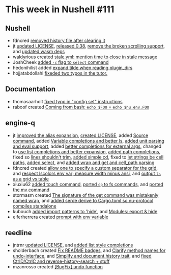 # This week in Nushell #111

## Nushell

- fdncred [removed history file after clearing it](https://github.com/nushell/nushell/pull/4069) 
- jt [updated LICENSE](https://github.com/nushell/nushell/pull/4067), [released 0.38](https://github.com/nushell/nushell/pull/4064), [remove the broken scrolling support](https://github.com/nushell/nushell/pull/4063), and [updated wasm deps](https://github.com/nushell/nushell/pull/4061) 
- waldyrious created [stale.yml: mention time to close in stale message](https://github.com/nushell/nushell/pull/4066) 
- JoshCheek [added `-c` flag to `select` command](https://github.com/nushell/nushell/pull/4062) 
- hedonihilist added [expand tilde when reading plugin_dirs](https://github.com/nushell/nushell/pull/4052) 
- hojjatabdollahi [fixeded two typos in the tutor.](https://github.com/nushell/nushell/pull/4051) 

## Documentation

- thomasaarholt [fixed typo in "config set" instructions](https://github.com/nushell/nushell.github.io/pull/202) 
- raboof created [Coming from bash: `echo $FOO` = `echo $nu.env.FOO`](https://github.com/nushell/nushell.github.io/pull/200) 

## engine-q

- jt [improved the alias expansion](https://github.com/nushell/engine-q/pull/104), [created LICENSE](https://github.com/nushell/engine-q/pull/100), added [Source command](https://github.com/nushell/engine-q/pull/99), added [Variable completions and better ls](https://github.com/nushell/engine-q/pull/95), [added unit parsing and eval support](https://github.com/nushell/engine-q/pull/93), added [better completions for external args](https://github.com/nushell/engine-q/pull/92), changed to [use list completions and better expansion](https://github.com/nushell/engine-q/pull/91), [added path completions](https://github.com/nushell/engine-q/pull/90), fixed so [lines shouldn't trim](https://github.com/nushell/engine-q/pull/87), [added simple cd](https://github.com/nushell/engine-q/pull/86), fixed to [let strings be cell paths](https://github.com/nushell/engine-q/pull/83), [added select](https://github.com/nushell/engine-q/pull/82), and [added wrap and get and cell_path parsing](https://github.com/nushell/engine-q/pull/81) 
- fdncred created [allow one to specify a custom separator for the grid](https://github.com/nushell/engine-q/pull/103), and [respect lscolors env var; measure width minus ansi](https://github.com/nushell/engine-q/pull/102), and [output `ls` as a grid vs table](https://github.com/nushell/engine-q/pull/96) 
- xiuxiu62 [added touch command](https://github.com/nushell/engine-q/pull/101), [ported `cp` to fs commands](https://github.com/nushell/engine-q/pull/98), and [ported the mv command](https://github.com/nushell/engine-q/pull/88) 
- stormasm created [The signature of the get command was mistakenly named wrap](https://github.com/nushell/engine-q/pull/97), and [added serde derive to Cargo.toml so nu-protocol compiles standalone](https://github.com/nushell/engine-q/pull/85) 
- kubouch [added import patterns to 'hide'](https://github.com/nushell/engine-q/pull/89), and [Modules: export & hide](https://github.com/nushell/engine-q/pull/74) 
- elferherrera created [prompt with env variable](https://github.com/nushell/engine-q/pull/84) 

## reedline

- jntrnr [updated LICENSE](https://github.com/nushell/reedline/pull/163), and [added list style completions](https://github.com/nushell/reedline/pull/162) 
- sholderbach created [Fix README badges](https://github.com/nushell/reedline/pull/161), and [Clarify method names for undo-interface](https://github.com/nushell/reedline/pull/160), and [Simplify and document history trait](https://github.com/nushell/reedline/pull/159), and [fixed CtrlD/CtrlC and reverse-history-search + stuff](https://github.com/nushell/reedline/pull/155) 
- mzanrosso created [[BugFix] undo function](https://github.com/nushell/reedline/pull/143) 


